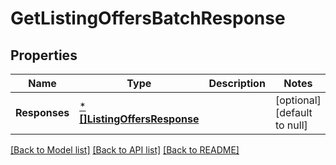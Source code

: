 # GetListingOffersBatchResponse

## Properties
Name | Type | Description | Notes
------------ | ------------- | ------------- | -------------
**Responses** | [***[]ListingOffersResponse**](array.md) |  | [optional] [default to null]

[[Back to Model list]](../README.md#documentation-for-models) [[Back to API list]](../README.md#documentation-for-api-endpoints) [[Back to README]](../README.md)

